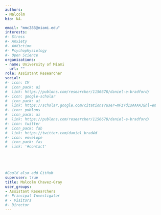 ```yaml
---
authors:
- Malcolm
bio: NA.

email: "mmc283@miami.edu"
interests:
#- Stress
#- Anxiety
#- Addiction
#- Psychophysiology
#- Open Science
organizations:
- name: University of Miami
  url: ""
role: Assistant Researcher
social:
#- icon: CV
#  icon_pack: ai
#  link: https://publons.com/researcher/1156678/daniel-e-bradford/
#- icon: google-scholar
#  icon_pack: ai
#  link: https://scholar.google.com/citations?user=mFzYd1sAAAAJ&hl=en
#- icon: publons
#  icon_pack: ai
#  link: https://publons.com/researcher/1156678/daniel-e-bradford/
#- icon: twitter
#  icon_pack: fab
#  link: https://twitter.com/daniel_brad4d
#- icon: envelope
#  icon_pack: fas
#  link: '#contact'




    
#Could also add GitHub
superuser: true
title: Malcolm Chavez-Gray
user_groups:
- Assistant Researchers
#- Principal Investigator
# - Visitors
#- Director
---
```

